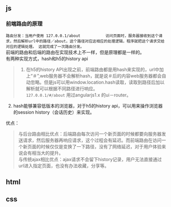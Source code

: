 ## js
### 前端路由的原理
`路由分发：当用户使用 127.0.0.1/about           访问页面时，服务器接收到这个请求，然后解析url中的路径／about，这个路径对应这相应的处理逻辑，程序就把这个请求交给对应的逻辑处理。 这就完成了一次路由分发。`  
前端的路由和后端的路由在实现技术上不一样，但是原理都是一样的。    
有两种实现方式，hash和h5的history api  
> 1. 在h5的history API出现之前，前端路由都是用hash来实现的，url中加上“＃”,web服务器不会解析hash，就是说＃后的内容web服务器都会自动忽略。但是js可以用window.location.hash读取，读取到路径后加以解析就可以根据不同路径进行响应。     
`127.0.0.1/#/about` 用过angularjs1.x 的ui－router。  
2. hash能够兼容低版本的浏览器，对于h5的history api，可以用来操作浏览器的session history（会话历史）来实现。

优点：
> 与后台路由相比优点：后端路由每次访问一个新页面的时候都要向服务器发送请求，然后服务器再响应请求，这个过程会有延迟。而前端路由在访问一个新页面的时候仅仅是变换了一下路径，没有了网络延迟，对于用户体验来说会有相当大的提升。    
与传统ajax相比优点：ajax请求不会留下history记录，用户无法直接通过url进入指定页面，也没有办法收藏，分享等。

## html
## css
